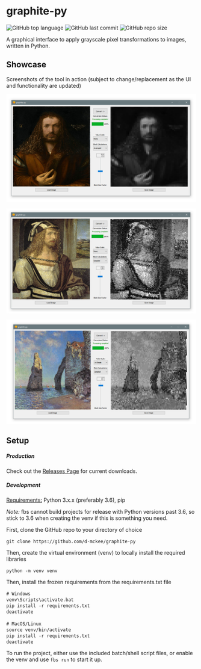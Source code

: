 # graphite-py

![GitHub top language](https://img.shields.io/github/languages/top/d-mckee/graphite-py?color=yellow&style=flat&logo=python) ![GitHub last commit](https://img.shields.io/github/last-commit/d-mckee/graphite-py?style=flat) ![GitHub repo size](https://img.shields.io/github/repo-size/d-mckee/graphite-py?style=flat) 


A graphical interface to apply grayscale pixel transformations to images, written in Python.

## Showcase

Screenshots of the tool in action (subject to change/replacement as the UI and functionality are updated)

![No scale selected, averaged algorithm applied, block scale 50 (default settings)](img/none_averaged_50.png)

![No scale selected, sampled algorithm applied, block scale 80](img/none_sampled_80.png)

![14-shade scale selected, sampled algorithm applied, block scale 87](img/14shade_sampled_87.png)

## Setup

##### Production

Check out the [Releases Page](https://github.com/d-mckee/graphite-py/releases) for current downloads. 

##### Development

<u>Requirements:</u> Python 3.x.x (preferably 3.6), pip

*Note:* fbs cannot build projects for release with Python versions past 3.6, so stick to 3.6 when creating the venv if this is something you need.

First, clone the GitHub repo to your directory of choice

```
git clone https://github.com/d-mckee/graphite-py
```

Then, create the virtual environment (venv) to locally install the required libraries

```
python -m venv venv
```

Then, install the frozen requirements from the requirements.txt file

```
# Windows
venv\Scripts\activate.bat
pip install -r requirements.txt
deactivate

# MacOS/Linux
source venv/bin/activate
pip install -r requirements.txt
deactivate
```

To run the project, either use the included batch/shell script files, or enable the venv and use `fbs run` to start it up. 